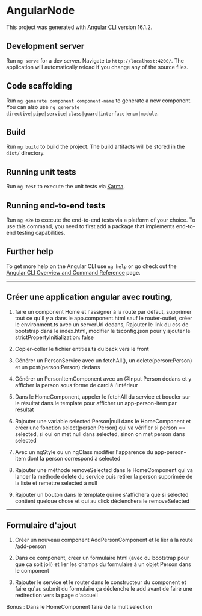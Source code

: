 # AngularNode

This project was generated with [Angular CLI](https://github.com/angular/angular-cli) version 16.1.2.

## Development server

Run `ng serve` for a dev server. Navigate to `http://localhost:4200/`. The application will automatically reload if you change any of the source files.

## Code scaffolding

Run `ng generate component component-name` to generate a new component. You can also use `ng generate directive|pipe|service|class|guard|interface|enum|module`.

## Build

Run `ng build` to build the project. The build artifacts will be stored in the `dist/` directory.

## Running unit tests

Run `ng test` to execute the unit tests via [Karma](https://karma-runner.github.io).

## Running end-to-end tests

Run `ng e2e` to execute the end-to-end tests via a platform of your choice. To use this command, you need to first add a package that implements end-to-end testing capabilities.

## Further help

To get more help on the Angular CLI use `ng help` or go check out the [Angular CLI Overview and Command Reference](https://angular.io/cli) page.

_______________________________________
## Créer une application angular avec routing,
1. faire un component Home et l'assigner à la route par défaut, supprimer tout ce qu'il y a dans le app.component.html sauf le router-outlet, créer le environment.ts avec un serverUrl dedans, Rajouter le link du css de bootstrap dans le index.html, modifier le tsconfig.json pour y ajouter le strictPropertyInitialization: false
	
2. Copier-coller le fichier entities.ts du back vers le front
	
3. Générer un PersonService avec un fetchAll(), un delete(person:Person) et un post(person:Person)  dedans
	
4. Générer un PersonItemComponent avec un @Input Person dedans et y afficher la person sous forme de card à l'intérieur
	
5. Dans le HomeComponent, appeler le fetchAll du service et boucler sur le résultat dans le template pour afficher un app-person-item par résultat
	
6. Rajouter une variable selected:Person|null  dans le HomeComponent et créer une fonction select(person:Person) qui va vérifier si person == selected, si oui on met null dans selected, sinon on met person dans selected
	
7. Avec un ngStyle ou un ngClass modifier l'apparence du app-person-item dont la person correspond à selected
	
8. Rajouter une méthode removeSelected dans le HomeComponent qui va lancer la méthode delete du service puis retirer la person supprimée de la liste et remettre selected à null
	
9. Rajouter un bouton dans le template qui ne s'affichera que si selected contient quelque chose et qui au click déclenchera le removeSelected

____________________________
## Formulaire d'ajout

1. Créer un nouveau component AddPersonComponent et le lier à la route /add-person
	
2. Dans ce component, créer un formulaire html (avec du bootstrap pour que ça soit joli) et lier les champs du formulaire à un objet Person dans le component
	
3. Rajouter le service et le router dans le constructeur du component et faire qu'au submit du formulaire ça déclenche le add avant de faire une redirection vers la page d'accueil

Bonus : Dans le HomeComponent faire de la multiselection
